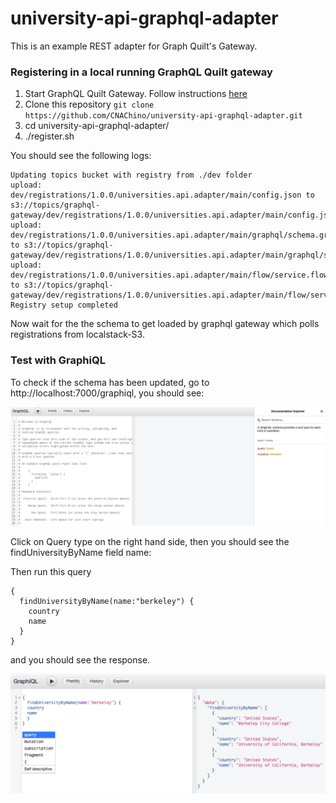 # university-api-graphql-adapter

This is an example REST adapter for Graph Quilt's Gateway.  

### Registering in a local running GraphQL Quilt gateway 

1. Start GraphQL Quilt Gateway.  Follow instructions [here](https://github.com/graph-quilt/graph-quilt-gateway/blob/master/README.md) 
2. Clone this repository `git clone https://github.com/CNAChino/university-api-graphql-adapter.git`
3. cd university-api-graphql-adapter/
4. ./register.sh

You should see the following logs:

```
Updating topics bucket with registry from ./dev folder
upload: dev/registrations/1.0.0/universities.api.adapter/main/config.json to s3://topics/graphql-gateway/dev/registrations/1.0.0/universities.api.adapter/main/config.json
upload: dev/registrations/1.0.0/universities.api.adapter/main/graphql/schema.graphqls to s3://topics/graphql-gateway/dev/registrations/1.0.0/universities.api.adapter/main/graphql/schema.graphqls
upload: dev/registrations/1.0.0/universities.api.adapter/main/flow/service.flow to s3://topics/graphql-gateway/dev/registrations/1.0.0/universities.api.adapter/main/flow/service.flow
Registry setup completed
```

Now wait for the the schema to get loaded by graphql gateway which polls registrations from localstack-S3.


### Test with GraphiQL

To check if the schema has been updated, go to http://localhost:7000/graphiql, you should see:

![alt text](./doc/graphiql-landing.png)

Click on Query type on the right hand side, then you should see the findUniversityByName field name:

Then run this query

```
{
  findUniversityByName(name:"berkeley") {
    country
    name
  }
}
```

and you should see the response.

![alt text](./doc/findUniversityByName-response.png)